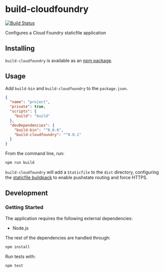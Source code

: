 # build-cloudfoundry
[![Build Status](https://travis-ci.org/vinsonchuong/build-cloudfoundry.svg?branch=master)](https://travis-ci.org/vinsonchuong/build-cloudfoundry)

Configures a Cloud Foundry staticfile application

## Installing
`build-cloudfoundry` is available as an
[npm package](https://www.npmjs.com/package/build-cloudfoundry).

## Usage
Add `build-bin` and `build-cloudfoundry` to the `package.json`.

```json
{
  "name": "project",
  "private": true,
  "scripts": {
    "build": "build"
  },
  "devDependencies": {
    "build-bin": "^0.0.6",
    "build-cloudfoundry": "^0.0.1"
  }
}
```

From the command line, run:
```bash
npm run build
```

`build-cloudfoundry` will add a `Staticfile` to the `dist` directory,
configuring the
[staticfile buildpack](http://docs.cloudfoundry.org/buildpacks/staticfile) to
enable pushstate routing and force HTTPS.

## Development
### Getting Started
The application requires the following external dependencies:
* Node.js

The rest of the dependencies are handled through:
```bash
npm install
```

Run tests with:
```bash
npm test
```
